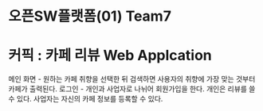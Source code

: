 
# 오픈SW플랫폼(01) Team7
# 커픽 : 카페 리뷰 Web Applcation

메인 화면 - 원하는 카페 취향을 선택한 뒤 검색하면 사용자의 취향에 가장 맞는 것부터 카페가 출력된다.
로그인 - 개인과 사업자로 나뉘어 회원가입을 한다. 개인은 리뷰를 쓸 수 있다. 사업자는 자신의 카페 정보를 등록할 수 있다.
